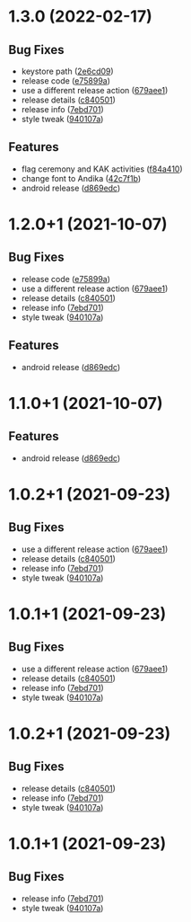 # 1.3.0 (2022-02-17)

## Bug Fixes

- keystore path ([2e6cd09](commit/2e6cd09))
- release code ([e75899a](commit/e75899a))
- use a different release action ([679aee1](commit/679aee1))
- release details ([c840501](commit/c840501))
- release info ([7ebd701](commit/7ebd701))
- style tweak ([940107a](commit/940107a))

## Features

- flag ceremony and KAK activities ([f84a410](commit/f84a410))
- change font to Andika ([42c7f1b](commit/42c7f1b))
- android release ([d869edc](commit/d869edc))

# 1.2.0+1 (2021-10-07)

## Bug Fixes

- release code ([e75899a](commit/e75899a))
- use a different release action ([679aee1](commit/679aee1))
- release details ([c840501](commit/c840501))
- release info ([7ebd701](commit/7ebd701))
- style tweak ([940107a](commit/940107a))

## Features

- android release ([d869edc](commit/d869edc))

# 1.1.0+1 (2021-10-07)

## Features

- android release ([d869edc](commit/d869edc))

# 1.0.2+1 (2021-09-23)

## Bug Fixes

- use a different release action ([679aee1](commit/679aee1))
- release details ([c840501](commit/c840501))
- release info ([7ebd701](commit/7ebd701))
- style tweak ([940107a](commit/940107a))

# 1.0.1+1 (2021-09-23)

## Bug Fixes

- use a different release action ([679aee1](commit/679aee1))
- release details ([c840501](commit/c840501))
- release info ([7ebd701](commit/7ebd701))
- style tweak ([940107a](commit/940107a))

# 1.0.2+1 (2021-09-23)

## Bug Fixes

- release details ([c840501](commit/c840501))
- release info ([7ebd701](commit/7ebd701))
- style tweak ([940107a](commit/940107a))

# 1.0.1+1 (2021-09-23)

## Bug Fixes

- release info ([7ebd701](commit/7ebd701))
- style tweak ([940107a](commit/940107a))
